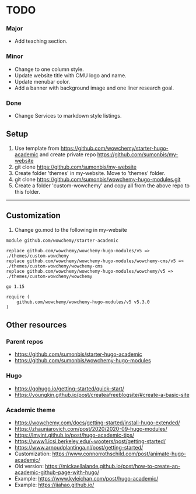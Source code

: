 # TODO

### Major
* Add teaching section. 


### Minor
* Change to one column style.
* Update website title with CMU logo and name. 
* Update menubar color. 
* Add a banner with background image and one liner research goal. 

### Done
* Change Services to markdown style listings. 

## Setup

1. Use template from https://github.com/wowchemy/starter-hugo-academic and create private repo https://github.com/sumonbis/my-website
2. git clone https://github.com/sumonbis/my-website
3. Create folder 'themes' in my-website. Move to 'themes' folder.
4. git clone https://github.com/sumonbis/wowchemy-hugo-modules.git
5. Create a folder 'custom-wowchemy' and copy all from the above repo to this folder.

--------------

## Customization

1. Change go.mod to the following in my-website
```
module github.com/wowchemy/starter-academic

replace github.com/wowchemy/wowchemy-hugo-modules/v5 => ./themes/custom-wowchemy
replace github.com/wowchemy/wowchemy-hugo-modules/wowchemy-cms/v5 => ./themes/custom-wowchemy/wowchemy-cms
replace github.com/wowchemy/wowchemy-hugo-modules/wowchemy/v5 => ./themes/custom-wowchemy/wowchemy

go 1.15

require (
	github.com/wowchemy/wowchemy-hugo-modules/v5 v5.3.0
)
```

## Other resources

### Parent repos
* https://github.com/sumonbis/starter-hugo-academic
* https://github.com/sumonbis/wowchemy-hugo-modules

### Hugo
* https://gohugo.io/getting-started/quick-start/
* https://youngkin.github.io/post/createafreeblogsite/#create-a-basic-site

### Academic theme
* https://wowchemy.com/docs/getting-started/install-hugo-extended/
* https://zhauniarovich.com/post/2020/2020-09-hugo-modules/
* https://lmyint.github.io/post/hugo-academic-tips/
* https://www1.icsi.berkeley.edu/~wooters/post/getting-started/
* https://www.arnoudplantinga.nl/post/getting-started/
* Customization: https://www.connorrothschild.com/post/animate-hugo-academic/
* Old version: https://mickaellalande.github.io/post/how-to-create-an-academic-github-page-with-hugo/
* Example: https://www.kyleichan.com/post/hugo-academic/
* Example: https://jiahao.github.io/